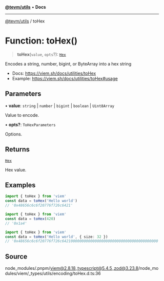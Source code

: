 [**@tevm/utils**](../README.md) • **Docs**

***

[@tevm/utils](../globals.md) / toHex

# Function: toHex()

> **toHex**(`value`, `opts`?): [`Hex`](../type-aliases/Hex.md)

Encodes a string, number, bigint, or ByteArray into a hex string

- Docs: https://viem.sh/docs/utilities/toHex
- Example: https://viem.sh/docs/utilities/toHex#usage

## Parameters

• **value**: `string` \| `number` \| `bigint` \| `boolean` \| `Uint8Array`

Value to encode.

• **opts?**: `ToHexParameters`

Options.

## Returns

[`Hex`](../type-aliases/Hex.md)

Hex value.

## Examples

```ts
import { toHex } from 'viem'
const data = toHex('Hello world')
// '0x48656c6c6f20776f726c6421'
```

```ts
import { toHex } from 'viem'
const data = toHex(420)
// '0x1a4'
```

```ts
import { toHex } from 'viem'
const data = toHex('Hello world', { size: 32 })
// '0x48656c6c6f20776f726c64210000000000000000000000000000000000000000'
```

## Source

node\_modules/.pnpm/viem@2.8.18\_typescript@5.4.5\_zod@3.23.8/node\_modules/viem/\_types/utils/encoding/toHex.d.ts:36
